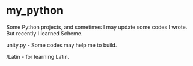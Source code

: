 my_python
=========

Some Python projects, and sometimes I may update some codes I wrote. But recently I learned Scheme.

unity.py - Some codes may help me to build.

/Latin - for learning Latin.
